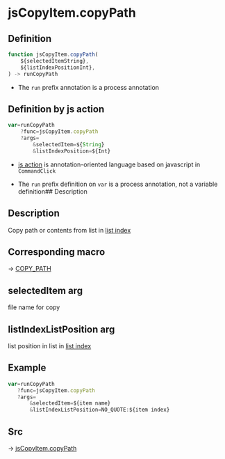 # jsCopyItem.copyPath

## Definition

```js.js
function jsCopyItem.copyPath(
	${selectedItemString},
	${listIndexPositionInt},
) -> runCopyPath
```

- The `run` prefix annotation is a process annotation
## Definition by js action

```js.js
var=runCopyPath
	?func=jsCopyItem.copyPath
	?args=
		&selectedItem=${String}
		&listIndexPosition=${Int}
```

- [js action](#) is annotation-oriented language based on javascript in `CommandClick`

- The `run` prefix definition on `var` is a process annotation, not a variable definition## Description

## Description

Copy path or contents from list in [list index](https://github.com/puutaro/CommandClick/blob/master/md/developer/configs/listIndexConfig.md)

## Corresponding macro

-> [COPY_PATH](https://github.com/puutaro/CommandClick/blob/master/md/developer/js_action/js_action_macro_for_list_index.md#copy_path)

## selectedItem arg

file name for copy

## listIndexListPosition arg

list position in list in [list index](https://github.com/puutaro/CommandClick/blob/master/md/developer/configs/listIndexConfig.md)

## Example

```js.js
var=runCopyPath
   ?func=jsCopyItem.copyPath
   ?args=
       &selectedItem=${item name}
       &listIndexListPosition=NO_QUOTE:${item index}

```



## Src

-> [jsCopyItem.copyPath](https://github.com/puutaro/CommandClick/blob/master/app/src/main/java/com/puutaro/commandclick/fragment_lib/terminal_fragment/js_interface/list_index/JsCopyItem.kt#L17)


